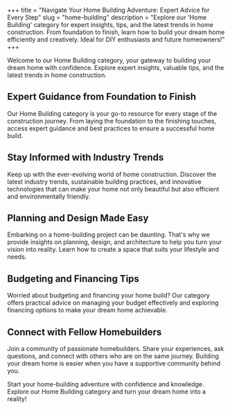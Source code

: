 +++
title = "Navigate Your Home Building Adventure: Expert Advice for Every Step"
slug = "home-building"
description = "Explore our 'Home Building' category for expert insights, tips, and the latest trends in home construction. From foundation to finish, learn how to build your dream home efficiently and creatively. Ideal for DIY enthusiasts and future homeowners!"
+++

Welcome to our Home Building category, your gateway to building your dream home with confidence. Explore expert insights, valuable tips, and the latest trends in home construction.

## Expert Guidance from Foundation to Finish

Our Home Building category is your go-to resource for every stage of the construction journey. From laying the foundation to the finishing touches, access expert guidance and best practices to ensure a successful home build.

## Stay Informed with Industry Trends

Keep up with the ever-evolving world of home construction. Discover the latest industry trends, sustainable building practices, and innovative technologies that can make your home not only beautiful but also efficient and environmentally friendly.

## Planning and Design Made Easy

Embarking on a home-building project can be daunting. That's why we provide insights on planning, design, and architecture to help you turn your vision into reality. Learn how to create a space that suits your lifestyle and needs.

## Budgeting and Financing Tips

Worried about budgeting and financing your home build? Our category offers practical advice on managing your budget effectively and exploring financing options to make your dream home achievable.

## Connect with Fellow Homebuilders

Join a community of passionate homebuilders. Share your experiences, ask questions, and connect with others who are on the same journey. Building your dream home is easier when you have a supportive community behind you.

Start your home-building adventure with confidence and knowledge. Explore our Home Building category and turn your dream home into a reality!

